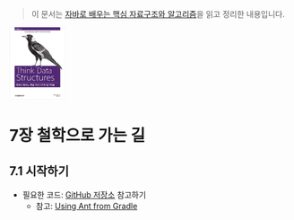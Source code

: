 > 이 문서는 [자바로 배우는 핵심 자료구조와 알고리즘](http://www.yes24.com/Product/Goods/61198657)을 읽고 정리한 내용입니다.
<img src="../../img/javaDataStructure.jpg" alt="표지" width="100px" />

# 7장 철학으로 가는 길
## 7.1 시작하기
- 필요한 코드: [GitHub 저장소](https://github.com/yudong80/ThinkDataStructures) 참고하기
	- 참고: [Using Ant from Gradle](https://docs.gradle.org/current/userguide/ant.html) 
